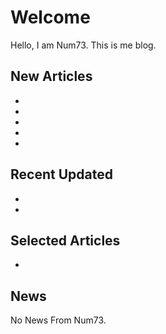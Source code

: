 # Welcome

Hello, I am Num73. This is me blog.

## New Articles

- <a href="Chapter-2-Coherence-Basics.md"></a>
- <a href="Chapter-1-Introduction-to-Consistency-and-Coherence.md"></a>
- <a href="cxlnote.topic"></a>
- <a href="CXL-feature.md"></a>
- <a href="Pond-CXL-Based-Memory-Pooling-Systems-for-Cloud-Platforms.md"></a>

## Recent Updated


- <a href="stared.topic"></a>
- <a href="cxlnote.topic"></a>

## Selected Articles

- <a href="cxlnote.topic"></a>

## News

No News From Num73.